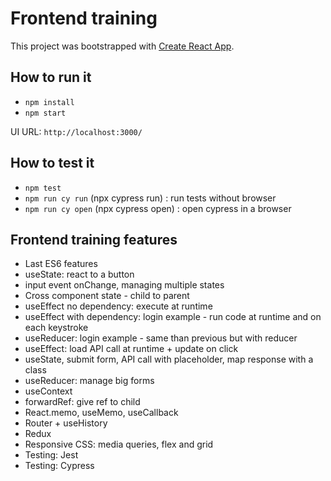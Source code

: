 # Frontend training

This project was bootstrapped with [Create React App](https://github.com/facebook/create-react-app).

## How to run it

- `npm install`
- `npm start`

UI URL: `http://localhost:3000/`

## How to test it

- `npm test`
- `npm run cy run` (npx cypress run) : run tests without browser
- `npm run cy open` (npx cypress open) : open cypress in a browser

## Frontend training features

- Last ES6 features
- useState: react to a button
- input event onChange, managing multiple states
- Cross component state - child to parent
- useEffect no dependency: execute at runtime
- useEffect with dependency: login example - run code at runtime and on each keystroke
- useReducer: login example - same than previous but with reducer
- useEffect: load API call at runtime + update on click
- useState, submit form, API call with placeholder, map response with a class
- useReducer: manage big forms
- useContext
- forwardRef: give ref to child
- React.memo, useMemo, useCallback
- Router + useHistory
- Redux
- Responsive CSS: media queries, flex and grid
- Testing: Jest
- Testing: Cypress